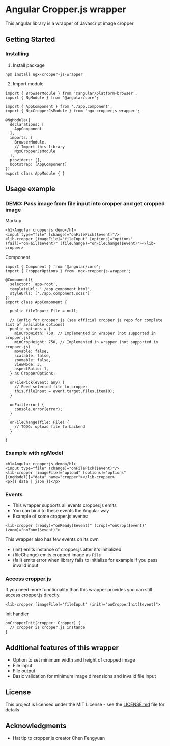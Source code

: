 # Angular Cropper.js wrapper

This angular library is a wrapper of Javascript image cropper

## Getting Started

### Installing

1. Install package
```
npm install ngx-cropper-js-wrapper
```
2. Import module
```
import { BrowserModule } from '@angular/platform-browser';
import { NgModule } from '@angular/core';

import { AppComponent } from './app.component';
import { NgxCropperJsModule } from 'ngx-cropperjs-wrapper';

@NgModule({
  declarations: [
    AppComponent
  ],
  imports: [
    BrowserModule,
    // Import this library
    NgxCropperJsModule
  ],
  providers: [],
  bootstrap: [AppComponent]
})
export class AppModule { }
```
## Usage example

### DEMO: Pass image from file input into cropper and get cropped image
Markup
```
<h1>Angular cropperjs demo</h1>
<input type="file" (change)="onFilePick($event)"/>
<lib-cropper [imageFile]="fileInput" [options]="options" (fail)="onFail($event)" (fileChange)="onFileChange($event)"></lib-cropper>
```
Component
```
import { Component } from '@angular/core';
import { CropperOptions } from 'ngx-cropperjs-wrapper';

@Component({
  selector: 'app-root',
  templateUrl: './app.component.html',
  styleUrls: ['./app.component.scss']
})
export class AppComponent {

  public fileInput: File = null;

  // Config for cropper.js (see official cropper.js repo for complete list of available options)
  public options = {
    minCropWidth: 750, // Implemented in wrapper (not supported in cropper.js)
    minCropHeight: 750, // Implemented in wrapper (not supported in cropper.js)
    movable: false,
    scalable: false,
    zoomable: false,
    viewMode: 3,
    aspectRatio: 1,
  } as CropperOptions;

  onFilePick(event: any) {
    // Feed selected file to cropper
    this.fileInput = event.target.files.item(0);
  }

  onFail(error) {
    console.error(error);
  }

  onFileChange(file: File) {
    // TODO: upload file to backend
  }

}
```
### Example with ngModel
```
<h1>Angular cropperjs demo</h1>
<input type="file" (change)="onFilePick($event)"/>
<lib-cropper [imageFile]="upload" [options]="options" [(ngModel)]="data" name="cropper"></lib-cropper>
<p>{{ data | json }}</p>
```
### Events
* This wrapper supports all events cropper.js emits
* You can bind to these events the Angular way
* Example of some cropper.js events:
```
<lib-cropper (ready)="onReady($event)" (crop)="onCrop($event)" (zoom)="onZoom($event)">
```
This wrapper also has few events on its own
* (init) emits instance of cropper.js after it's initialized
* (fileChange) emits cropped image as `File`
* (fail) emits error when library fails to initialize for example if you pass invalid input
### Access cropper.js
If you need more functionality than this wrapper provides you can still access cropper.js directly.
```
<lib-cropper [imageFile]="fileInput" (init)="onCropperInit($event)">
```
Init handler
```
onCropperInit(cropper: Cropper) {
  // cropper is cropper.js instance
}
```

## Additional features of this wrapper
* Option to set minimum width and height of cropped image
* File input
* File output
* Basic validation for minimum image dimensions and invalid file input

## License

This project is licensed under the MIT License - see the [LICENSE.md](LICENSE.md) file for details

## Acknowledgments

* Hat tip to cropper.js creator Chen Fengyuan
